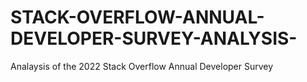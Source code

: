 # STACK-OVERFLOW-ANNUAL-DEVELOPER-SURVEY-ANALYSIS-
Analaysis of the 2022 Stack Overflow Annual Developer Survey
